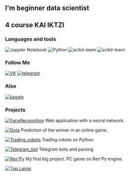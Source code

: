 ## I'm beginner data scientist
## 4 course KAI IKTZI

### Languages and tools
![Jupyter Notebook](https://img.shields.io/badge/-Jupyter_Notebook-FF7B0A?style=for-the-badge&logo=jupyter&logoColor=FFEDFB)
![Python](https://img.shields.io/badge/-Python-2DE03B?style=for-the-badge&logo=python&logoColor=FFEDFB)
![scikit-learn](https://img.shields.io/badge/-sklearn-2DBBE0?style=for-the-badge&logo=scikit-learn&logoColor=FFEDFB)
![scikit-learn](https://img.shields.io/badge/-sql-002DFF?style=for-the-badge&logo=sql&logoColor=FFEDFB)
### Follow Me
[![VK](https://img.shields.io/badge/-vkontakte-2DBBE0?style=for-the-badge&logo=vk&logoColor=FFEDFB)](https://vk.com/id223784802)
[![telegram](https://img.shields.io/badge/-telegram-1552B5?style=for-the-badge&logo=telegram&logoColor=FFEDFB)](https://t.me/danisbatyrshin)
### Also
[![kaggle](https://img.shields.io/badge/-kaggle-6A95BA?style=for-the-badge&logo=kaggle&logoColor=FFEDFB)](https://www.kaggle.com/batyrshin)
### Projects
[![FaceRecognition](https://img.shields.io/badge/-face_recognition-9232B5?style=for-the-badge&logo=face_recognition&logoColor=FFEDFB)](https://github.com/Danis2019/Hakaton_Kai_2021) Web application with a neural network.

[![Dota](https://img.shields.io/badge/-dota-bb1616?style=for-the-badge&logo=Dota&logoColor=FFEDFB)](https://github.com/Danis2019/Prediction_of_the_winner_in_an_online_game) Prediction of the winner in an online game.

[![Trading_robots](https://img.shields.io/badge/-Trading_robots-f7f53b?style=for-the-badge&logo=Trading_robots&logoColor=FFEDFB)](https://github.com/Danis2019/Light_Project) Trading robots on Python

[![Telegram_bot](https://img.shields.io/badge/-Telegram_bot-1552B5?style=for-the-badge&logo=telegram&logoColor=FFEDFB)](https://github.com/Danis2019/Telegram_bot) Telegram bots and parsing

[![Ren'Py](https://img.shields.io/badge/-Ren'Py-FF00EF?style=for-the-badge&logo=Ren'Py&logoColor=000000)](https://github.com/Danis2019/MyNovel) My first big project. PC game on Ren'Py engine.

[![Top Langs](https://github-readme-stats.vercel.app/api/top-langs/?username=Danis2019&layout=compact)](https://github.com/anuraghazra/github-readme-stats)
<!--
**Danis2019/Danis2019** is a ✨ _special_ ✨ repository because its `README.md` (this file) appears on your GitHub profile.

Here are some ideas to get you started:

- 🔭 I’m currently working on ...
- 🌱 I’m currently learning ...
- 👯 I’m looking to collaborate on ...
- 🤔 I’m looking for help with ...
- 💬 Ask me about ...
- 📫 How to reach me: ...
- 😄 Pronouns: ...
- ⚡ Fun fact: ...
-->
